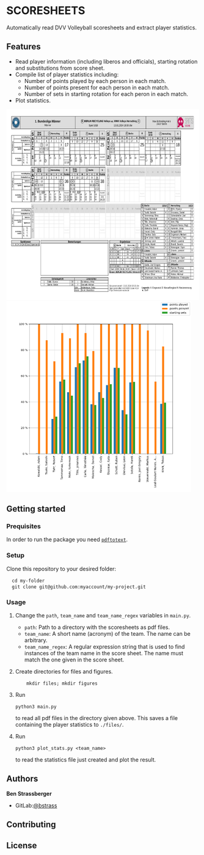 # SCORESHEETS
Automatically read DVV Volleyball scoresheets and extract player statistics.

## Features
- Read player information (including liberos and officials), starting rotation and substitutions from score sheet.
- Compile list of player statistics including:
    - Number of points played by each person in each match.
    - Number of points present for each person in each match.
    - Number of sets in starting rotation for each peron in each match.
- Plot statistics.

<img src='./README_scoresheet_sample.png' alt='score sheet' height="500">
<img src='./README_plot_sample.png' alt='player statistics' height="500">
<!--![score sheet](README_scoresheet_sample.png "Scoresheet")-->
<!--![player statistics](README_plot_sample.png "Player statistics")-->

## Getting started

### Prequisites
In order to run the package you need [`pdftotext`](https://www.xpdfreader.com/pdftotext-man.html).

### Setup
Clone this repository to your desired folder:

```
  cd my-folder
  git clone git@github.com:myaccount/my-project.git
```

### Usage
1. Change the `path`, `team_name` and `team_name_regex` variables in `main.py`. 
    - `path`: Path to a directory with the scoresheets as pdf files.
    - `team_name`: A short name (acronym) of the team. The name can be arbitrary.
    - `team_name_regex`: A regular expression string that is used to find instances of the team name in the score sheet. The name must match the one given in the score sheet.
2. Create directories for files and figures.

    ```
        mkdir files; mkdir figures
    ```

2. Run 

    ```
    python3 main.py
    ```

     to read all pdf files in the directory given above. This saves a file containing the player statistics to `./files/`.

3. Run 

    ```
    python3 plot_stats.py <team_name>
    ```

    to read the statistics file just created and plot the result.

## Authors

**Ben Strassberger**

- GitLab:[@bstrass](https://gitlab.com/bstrass/)

## Contributing

## License
